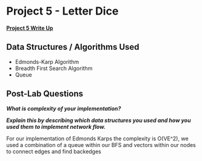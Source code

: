 # Project 5 - Letter Dice

**[Project 5 Write Up](https://github.com/logantillman/cs_302/blob/master/project05/project05.pdf)**

## Data Structures / Algorithms Used

* Edmonds-Karp Algorithm
* Breadth First Search Algorithm
* Queue

## Post-Lab Questions 

***What is complexity of your implementation?***

***Explain this by describing which data structures you used and how you used them to implement network flow.***

For our implementation of Edmonds Karps the complexity is O(VE^2), we used a combination of a queue within our BFS and vectors within our nodes to connect edges and find backedges
